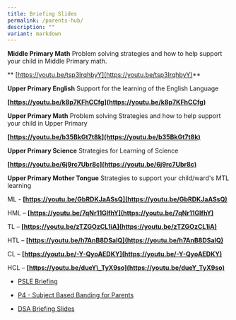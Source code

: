 ```yaml
---
title: Briefing Slides
permalink: /parents-hub/
description: ""
variant: markdown
---
```

**Middle Primary Math**
Problem solving strategies and how to help support your child in Middle Primary math.

**
[https://youtu.be/tsp3IrqhbyY](https://youtu.be/tsp3IrqhbyY)**

**Upper Primary English**
Support for the learning of the English Language

**[https://youtu.be/k8p7KFhCCfg](https://youtu.be/k8p7KFhCCfg)**

**Upper Primary Math**
Problem solving Strategies and how to help support your child in Upper Primary

**[https://youtu.be/b35BkGt7t8k](https://youtu.be/b35BkGt7t8k)**

**Upper Primary Science**
Strategies for Learning of Science

**[https://youtu.be/6j9rc7Ubr8c](https://youtu.be/6j9rc7Ubr8c)**

**Upper Primary Mother Tongue**
Strategies to support your child/ward's MTL learning

ML - **[https://youtu.be/GbRDKJaASsQ](https://youtu.be/GbRDKJaASsQ)**

HML – **[https://youtu.be/7qNr11GlfhY](https://youtu.be/7qNr11GlfhY)**

TL – **[https://youtu.be/zTZGOzCL1iA](https://youtu.be/zTZGOzCL1iA)**

HTL – **[https://youtu.be/h7AnB8DSalQ](https://youtu.be/h7AnB8DSalQ)**

CL – **[https://youtu.be/-Y-QyoAEDKY](https://youtu.be/-Y-QyoAEDKY)**

HCL – **[https://youtu.be/dueY\_TyX9so](https://youtu.be/dueY_TyX9so)**



* [PSLE Briefing](https://sites.google.com/moe.edu.sg/wgps-2021pslebriefing/home)

*   [P4 - Subject Based Banding for Parents](https://www.westgrovepri.moe.edu.sg/files/SBB%20Briefing%20for%20Parents%20(School%20website).pdf)

    
*   [DSA Briefing Slides](https://youtu.be/kFgnFLu8pfc)